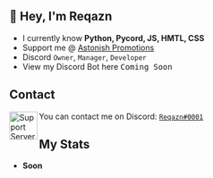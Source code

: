 ## 👋 Hey, I'm Reqazn
- I currently know **Python, Pycord, JS, HMTL, CSS**
- Support me @ [Astonish Promotions](https://discord.gg/Ev3zWZkCZx)
- Discord `Owner`, `Manager`, `Developer`
- View my Discord Bot here <kbd>Coming Soon</kbd>

## Contact

<img align="left" alt="Support Server" width="50px" src="https://user-images.githubusercontent.com/80853540/152623209-90c948e9-6ddb-47c9-ae6f-29df883272b0.png"/> You can contact me on Discord: [`Reqazn#0001`](https://discord.com/channels/@me/935640234698346586)


## My Stats

- **Soon**
